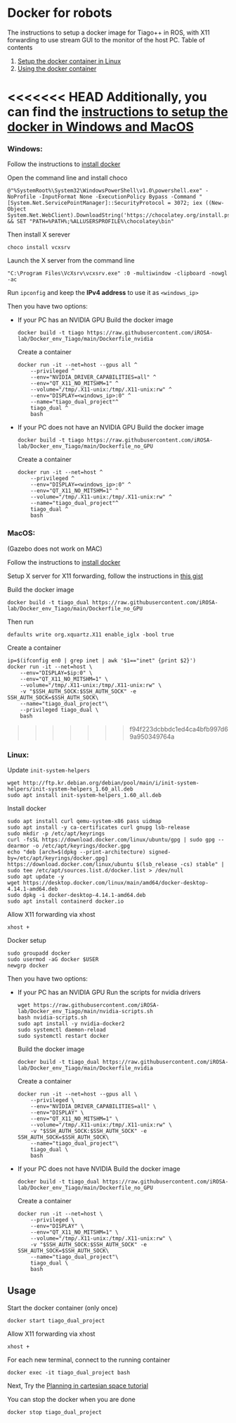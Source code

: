 # Docker for robots

The instructions to setup a docker image for Tiago++ in ROS, with X11 forwarding to use stream GUI to the monitor of the host PC.
Table of contents
1. [Setup the docker container in Linux](#linux)
2. [Using the docker container](#usage)

<<<<<<< HEAD
Additionally, you can find the [instructions to setup the docker in Windows and MacOS](https://github.com/iROSA-lab/Docker_env_Tiago/blob/main/Windows_Mac.md)
=======
### Windows:
Follow the instructions to [install docker](https://docs.docker.com/desktop/install/windows-install/)

Open the command line and install choco
```
@"%SystemRoot%\System32\WindowsPowerShell\v1.0\powershell.exe" -NoProfile -InputFormat None -ExecutionPolicy Bypass -Command " [System.Net.ServicePointManager]::SecurityProtocol = 3072; iex ((New-Object System.Net.WebClient).DownloadString('https://chocolatey.org/install.ps1'))" && SET "PATH=%PATH%;%ALLUSERSPROFILE%\chocolatey\bin"
```
Then install X serever
```
choco install vcxsrv
```
Launch the X server from the command line
```
"C:\Program Files\VcXsrv\vcxsrv.exe" :0 -multiwindow -clipboard -nowgl -ac
``` 

Run `ipconfig` and keep the **IPv4 address** to use it as `<windows_ip>`

Then you have two options:
* If your PC has an NVIDIA GPU
    Build the docker image
    ```
    docker build -t tiago https://raw.githubusercontent.com/iROSA-lab/Docker_env_Tiago/main/Dockerfile_nvidia
    ```
    Create a container
    ```
    docker run -it --net=host --gpus all ^
        --privileged ^
        --env="NVIDIA_DRIVER_CAPABILITIES=all" ^
        --env="QT_X11_NO_MITSHM=1" ^
        --volume="/tmp/.X11-unix:/tmp/.X11-unix:rw" ^
        --env="DISPLAY=<windows_ip>:0" ^
        --name="tiago_dual_project"^
        tiago_dual ^
        bash
    ```

* If your PC does not have an NVIDIA GPU
    Build the docker image
    ```
    docker build -t tiago https://raw.githubusercontent.com/iROSA-lab/Docker_env_Tiago/main/Dockerfile_no_GPU
    ```
    Create a container
    ```
    docker run -it --net=host ^
        --privileged ^
        --env="DISPLAY=<windows_ip>:0" ^
        --env="QT_X11_NO_MITSHM=1" ^
        --volume="/tmp/.X11-unix:/tmp/.X11-unix:rw" ^
        --name="tiago_dual_project"^
        tiago_dual ^
        bash
    ```


### MacOS:
(Gazebo does not work on MAC)

Follow the instructions to [install docker](https://docs.docker.com/desktop/install/mac-install/)

Setup X server for X11 forwarding, follow the instructions in [this gist](https://gist.github.com/sorny/969fe55d85c9b0035b0109a31cbcb088)

Build the docker image
```
docker build -t tiago_dual https://raw.githubusercontent.com/iROSA-lab/Docker_env_Tiago/main/Dockerfile_no_GPU
```
Then run
```
defaults write org.xquartz.X11 enable_iglx -bool true
```

Create a container
```
ip=$(ifconfig en0 | grep inet | awk '$1=="inet" {print $2}')
docker run -it --net=host \
    --env="DISPLAY=$ip:0" \
    --env="QT_X11_NO_MITSHM=1" \
    --volume="/tmp/.X11-unix:/tmp/.X11-unix:rw" \
    -v "$SSH_AUTH_SOCK:$SSH_AUTH_SOCK" -e SSH_AUTH_SOCK=$SSH_AUTH_SOCK\
    --name="tiago_dual_project"\
    --privileged tiago_dual \
    bash
```
>>>>>>> f94f223dcbbdc1ed4ca4bfb997d69a950349764a

### Linux:
Update `init-system-helpers`
```
wget http://ftp.kr.debian.org/debian/pool/main/i/init-system-helpers/init-system-helpers_1.60_all.deb
sudo apt install init-system-helpers_1.60_all.deb
```
Install docker
```
sudo apt install curl qemu-system-x86 pass uidmap
sudo apt install -y ca-certificates curl gnupg lsb-release
sudo mkdir -p /etc/apt/keyrings
curl -fsSL https://download.docker.com/linux/ubuntu/gpg | sudo gpg --dearmor -o /etc/apt/keyrings/docker.gpg
echo "deb [arch=$(dpkg --print-architecture) signed-by=/etc/apt/keyrings/docker.gpg] https://download.docker.com/linux/ubuntu $(lsb_release -cs) stable" | sudo tee /etc/apt/sources.list.d/docker.list > /dev/null
sudo apt update -y
wget https://desktop.docker.com/linux/main/amd64/docker-desktop-4.14.1-amd64.deb
sudo dpkg -i docker-desktop-4.14.1-amd64.deb
sudo apt install containerd docker.io
```
Allow X11 forwarding via xhost
```
xhost +
```
Docker setup
```
sudo groupadd docker
sudo usermod -aG docker $USER
newgrp docker
```

Then you have two options:

* If your PC has an NVIDIA GPU
    Run the scripts for nvidia drivers
    ```
    wget https://raw.githubusercontent.com/iROSA-lab/Docker_env_Tiago/main/nvidia-scripts.sh
    bash nvidia-scripts.sh
    sudo apt install -y nvidia-docker2
    sudo systemctl daemon-reload
    sudo systemctl restart docker
    ```

    Build the docker image
    ```
    docker build -t tiago_dual https://raw.githubusercontent.com/iROSA-lab/Docker_env_Tiago/main/Dockerfile_nvidia
    ```

    Create a container
    ```
    docker run -it --net=host --gpus all \
        --privileged \
        --env="NVIDIA_DRIVER_CAPABILITIES=all" \
        --env="DISPLAY" \
        --env="QT_X11_NO_MITSHM=1" \
        --volume="/tmp/.X11-unix:/tmp/.X11-unix:rw" \
        -v "$SSH_AUTH_SOCK:$SSH_AUTH_SOCK" -e SSH_AUTH_SOCK=$SSH_AUTH_SOCK\
        --name="tiago_dual_project"\
        tiago_dual \
        bash
    ```

* If your PC does not have NVIDIA
    Build the docker image
    ```
    docker build -t tiago_dual https://raw.githubusercontent.com/iROSA-lab/Docker_env_Tiago/main/Dockerfile_no_GPU
    ```

    Create a container
    ```
    docker run -it --net=host \
        --privileged \
        --env="DISPLAY" \
        --env="QT_X11_NO_MITSHM=1" \
        --volume="/tmp/.X11-unix:/tmp/.X11-unix:rw" \
        -v "$SSH_AUTH_SOCK:$SSH_AUTH_SOCK" -e SSH_AUTH_SOCK=$SSH_AUTH_SOCK\
        --name="tiago_dual_project"\
        tiago_dual \
        bash
    ```

## Usage

Start the docker container (only once)
```
docker start tiago_dual_project
```
Allow X11 forwarding via xhost
```
xhost +
```
For each new terminal, connect to the running container
```
docker exec -it tiago_dual_project bash
```

Next, Try the [Planning in cartesian space tutorial](http://wiki.ros.org/Robots/TIAGo%2B%2B/Tutorials/MoveIt/Planning_cartesian_space)

You can stop the docker when you are done
```
docker stop tiago_dual_project
```

